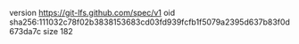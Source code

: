 version https://git-lfs.github.com/spec/v1
oid sha256:111032c78f02b3838153683cd03fd939fcfb1f5079a2395d637b83f0d673da7c
size 182
